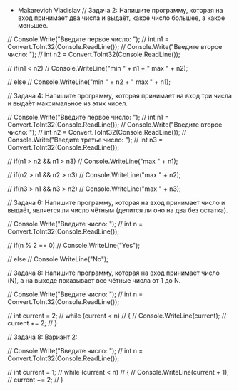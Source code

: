 * Makarevich Vladislav
// Задача 2: Напишите программу, которая на вход принимает два числа и выдаёт, какое число большее, а какое меньшее.

//  Console.Write("Введите первое число: ");
//  int n1 = Convert.ToInt32(Console.ReadLine());
//  Console.Write("Введите второе число: ");
//  int n2 = Convert.ToInt32(Console.ReadLine());

//     if(n1 < n2)
//         Console.WriteLine("min " + n1 + " max " + n2);

//     else
//        Console.WriteLine("min " + n2 + " max " + n1);

// Задача 4: Напишите программу, которая принимает на вход три числа и выдаёт максимальное из этих чисел.

// Console.Write("Введите первое число: ");
// int n1 = Convert.ToInt32(Console.ReadLine());
// Console.Write("Введите второе число: ");
// int n2 = Convert.ToInt32(Console.ReadLine());
// Console.Write("Введите третье число: ");
// int n3 = Convert.ToInt32(Console.ReadLine());

//     if(n1 > n2 && n1 > n3)
//         Console.WriteLine("max " + n1);
    
//     if(n2 > n1 && n2 > n3)
//         Console.WriteLine("max " + n2);

//     if(n3 > n1 && n3 > n2)
//         Console.WriteLine("max " + n3);

// Задача 6: Напишите программу, которая на вход принимает число и выдаёт, является ли число чётным (делится ли оно на два без остатка).

// Console.Write("Введите число: ");
// int n = Convert.ToInt32(Console.ReadLine());

//     if(n % 2 == 0)
//         Console.WriteLine("Yes");
    
//     else
//         Console.WriteLine("No");

// Задача 8: Напишите программу, которая на вход принимает число (N), а на выходе показывает все чётные числа от 1 до N.

// Console.Write("Введите число: ");
// int n = Convert.ToInt32(Console.ReadLine());

// int current = 2;
//        while (current < n)
//        {
//         Console.WriteLine(current);
//         current += 2;
//        }

// Задача 8: Вариант 2:

// Console.Write("Введите число: ");
// int n = Convert.ToInt32(Console.ReadLine());

// int current = 1;
//        while (current < n)
//        {
//         Console.WriteLine(current + 1);
//         current += 2;
//        }
